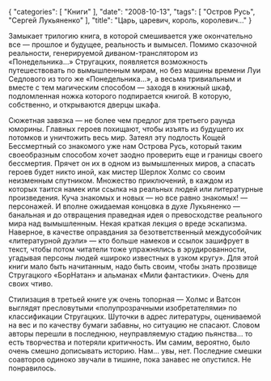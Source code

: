 {
   "categories": [
      "Книги"
   ],
   "date": "2008-10-13",
   "tags": [
      "Остров Русь",
      "Сергей Лукьяненко"
   ],
   "title": "Царь, царевич, король, королевич…"
}

Замыкает трилогию книга, в которой смешивается уже окончательно все — прошлое и будущее, реальность и вымысел. Помимо сказочной реальности, генерируемой диваном-транслятором из «Понедельника…» Стругацких, появляется возможность путешествовать по вымышленным мирам, но без машины времени Луи Седлового из того же «Понедельника…», а весьма тривиальным и вместе с тем магическим способом — заходя в книжный шкаф, подломленная ножка которого подпирается книгой. В которую, собственно, и открываются дверцы шкафа.

Сюжетная завязка — не более чем предлог для третьего раунда юморины. Главных героев похищают, чтобы изъять из будущего их потомков и уничтожить весь мир. Затеял эту подлость Кощей Бессмертный со знакомого уже нам Острова Русь, который таким своеобразным способом хочет заодно проверить еще и границы своего бессмертия. Прячет он их в одном из вымышленных миров, а спасать героев будет никто иной, как мистер Шерлок Холмс со своим неизменным спутником. Множество приключений, в каждом из которых таится намек или ссылка на реальных людей или литературные произведения. Куча знакомых и новых — но все равно знакомых! — персонажей. И вполне ожидаемая концовка в духе Лукьяненко — банальная и до отвращения праведная идея о превосходстве реального мира над вымышленным. Некая краткая лекция о вреде эскапизма. Наверное, в качестве оправдания за безответственный междусобойчик «литературной дуэли» — кто больше намеков и ссылок зашифрует в текст, чтобы потом читатели тоже упражнялись в эрудированности, угадывая персоны людей «широко известных в узком кругу». Для этой книги мало быть начитанным, надо быть своим, чтобы знать прозвище Стругацкого «БорНатан» и альманах «Мили фантастики». Очень для своих чтиво.

Стилизация в третьей книге уж очень топорная — Холмс и Ватсон выглядят пресловутыми «полупрозрачными изобретателями» по классификации Стругацких. Шуточки в адрес литературы, оцениваемой на вес и по качеству бумаги забавны, но ситуацию не спасают. Словом авторы перешли в последнюю, неуправляемую стадию пьянства… то есть творчества и потеряли критичность. Им самим, вероятно, было очень смешно дописывать историю. Нам… увы, нет. Последние смешки соавторов одиноко звучали в тишине, пока занавес не опустился. Не понравилось.
